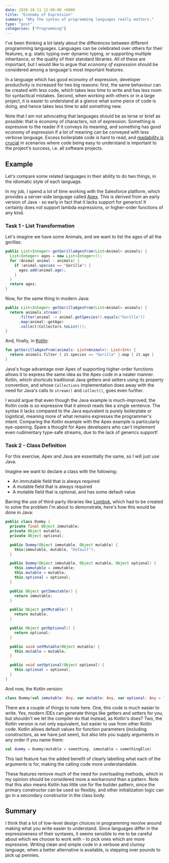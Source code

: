 ```yaml
---
date: 2020-10-11 12:00:00 +0000
title: "Economy of Expression"
summary: "Why the syntax of programming languages really matters."
type: "post"
categories: ["Programming"]
---
```


I've been thinking a lot lately about the differences between different programming languages. Languages can be celebrated over others for their features, e.g. static typing over dynamic typing, or supporting multiple inheritance, or the quality of their standard libraries. All of these are important, but I would like to argue that  *economy of expression* should be considered among a language's most important features.

In a language which has good economy of expression, developer productivity is increased for two big reasons: first, the same behaviour can be created with less code, which takes less time to write and has less room for syntactical mistakes. Second, when working with others or in a large project, it is easier to understand at a glance what some piece of code is doing, and hence takes less time to add something new.

Note that I am not advocating that languages should be as terse or brief as possible: that is economy of characters, not of expression. Something is expressive to the reader if it conveys its meaning, and something has good economy of expression if a lot of meaning can be conveyed with less verbose language. Excess boilerplate code is hard to read, and [readability is crucial](https://www.danjb.com/tech_blog/readable_code) in scenarios where code being easy to understand is important to the project's success, i.e. all software projects.

## Example

Let's compare some related languages in their ability to do two things, in the idiomatic style of each language.

In my job, I spend a lot of time working with the Salesforce platform, which provides a server-side language called [Apex](https://developer.salesforce.com/docs/atlas.en-us.apexcode.meta/apexcode/apex_dev_guide.htm). This is derived from an early version of Java - so early in fact that it lacks support for generics! It certainly does not support lambda expressions, or higher-order functions of any kind.

### Task 1 - List Transformation

Let's imagine we have some Animals, and we want to list the ages of all the gorillas:

```java
public List<Integer> getGorillaAgesFrom(List<Animal> animals) {
  List<Integer> ages = new List<Integer>();
  for (Animal animal : animals) {
    if (animal.species == 'Gorilla') {
      ages.add(animal.age);
    }
  }
  return ages;
}
```

Now, for the same thing in modern Java:

```java
public List<Integer> getGorillaAgesFrom(List<Animal> animals) {
  return animals.stream()
      .filter(animal -> animal.getSpecies().equals("Gorilla"))
      .map(animal::getAge)
      .collect(Collectors.toList());
}
```

And, finally, in [Kotlin](https://kotlinlang.org/):

```kotlin
fun getGorillaAgesFrom(animals: List<Animal>): List<Int> {
  return animals.filter { it.species == "Gorilla" }.map { it.age }
}
```

Java's huge advantage over Apex of supporting higher-order functions allows it to express the same idea as the Apex code in a neater manner. Kotlin, which shortcuts traditional Java getters and setters using its property convention, and whose `Collections` implementation does away with the need for Java's calls to `stream()` and `collect()`, goes even further.

I would argue that even though the Java example is much-improved, the Kotlin code is so expressive that it almost reads like a single sentence. The syntax it lacks compared to the Java equivalent is purely boilerplate or logistical, meaning more of what remains expresses the programmer's intent. Comparing the Kotlin example with the Apex example is particularly eye-opening. Spare a thought for Apex developers who can't implement even rudimentary type-safe streams, due to the lack of generics support!

### Task 2 - Class Definition

For this exercise, Apex and Java are essentially the same, so I will just use Java.

Imagine we want to declare a class with the following:

- An immutable field that is always required
- A mutable field that is always required
- A mutable field that is optional, and has some default value

Barring the use of third-party libraries like [Lombok](https://projectlombok.org/), which had to be created to solve the problem I'm about to demonstrate, here's how this would be done in Java:

```java
public class Dummy {
  private final Object immutable;
  private Object mutable;
  private Object optional;

  public Dummy(Object immutable, Object mutable) {
    this(immutable, mutable, "Default");
  }

  public Dummy(Object immutable, Object mutable, Object optional) {
    this.immutable = immutable;
    this.mutable = mutable;
    this.optional = optional;
  }

  public Object getImmutable() {
    return immutable;
  }

  public Object getMutable() {
    return mutable;
  }

  public Object getOptional() {
    return optional;
  }

  public void setMutable(Object mutable) {
    this.mutable = mutable;
  }

  public void setOptional(Object optional) {
    this.optional = optional;
  }
}
```

And now, the Kotlin version:

```kotlin
class Dummy(val immutable: Any, var mutable: Any, var optional: Any = "Default")
```

There are a couple of things to note here. One, this code is much easier to write. Yes, modern IDEs can generate things like getters and setters for you, but shouldn't we let the compiler do that instead, as Kotlin's does? Two, the Kotlin version is not only equivalent, but easier to use from other Kotlin code. Kotlin allows default values for function parameters (including constructors, as we have just seen), but also lets you supply arguments in any order if you name them:

```kotlin
val dummy = Dummy(mutable = something, immutable = somethingElse)
```

This last feature has the added benefit of clearly labelling what each of the arguments is for, making the calling code more understandable.

These features remove much of the need for overloading methods, which in my opinion should be considered more a workaround than a pattern. Note that this also means Kotlin has little use for the builder pattern, since the primary constructor can be used so flexibly, and other initialization logic can go in a secondary constructor in the class body.

## Summary

I think that a lot of low-level design choices in programming revolve around making what you write easier to understand. Since languages differ in the expressiveness of their syntaxes, it seems sensible to me to be careful about which we choose to work with - to pick ones which are more expressive. Writing clean and simple code in a verbose and clumsy language, when a better alternative is available, is stepping over pounds to pick up pennies.
